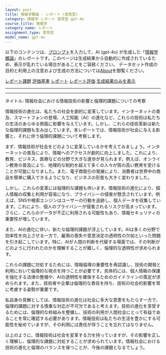```yaml
---
layout: post
title: 情報学概論 - レポート (意見型)
category: 情報学 レポート 意見型 gpt-4o
course_title: 情報学
category_name: レポート
assignment_type: 意見型
model_name: gpt-4o
---
```


以下のコンテンツは、[プロンプト](http://127.0.0.1:8000/generated/情報学/gpt-4o/prompt_レポート-意見型.md)を入力して、AI (gpt-4o) が生成した「[情報学概論](/contents/情報学/)」のレポートです。このページは生成結果から自動的に作成されているため、表示が乱れている場合があることをご容赦ください。
データセット作成の目的と利用上の注意および生成の方法については[About](/About)を御覧ください。

[レポート課題](../レポート課題-意見型)
[評価基準](../評価基準-意見型)
[レポート](../レポート-意見型)
[レポート評価](../レポート評価-意見型)
[生成結果のみを表示](http://127.0.0.1:8000/generated/情報学/gpt-4o/レポート-意見型.md)
  

***
***
  
タイトル: 情報社会における情報技術の影響と倫理的課題についての考察

情報技術の進化は、私たちの社会を劇的に変革しています。インターネットの普及、スマートフォンの登場、人工知能（AI）の進化など、これらの技術は私たちの生活のあらゆる側面に影響を与えています。しかし、これらの技術革新は新たな倫理的課題も生み出しています。本レポートでは、情報技術が社会に与える影響と、それに伴う倫理的課題について考察します。

まず、情報技術が社会をどのように変革しているかを考えてみましょう。インターネットの普及により、情報へのアクセスが劇的に向上しました。これにより、教育、ビジネス、医療などの分野で大きな進歩が見られます。例えば、オンライン教育の普及により、地理的な制約を超えて多くの人々が質の高い教育を受けることが可能になりました。また、電子商取引の発展により、消費者は世界中の商品を簡単に購入できるようになり、ビジネスの形態も大きく変わりました。

しかし、これらの変革には倫理的な課題も伴います。情報技術の進化により、個人情報の収集と利用が容易になり、プライバシーの侵害が懸念されています。例えば、SNSや検索エンジンはユーザーの行動を追跡し、個人データを収集しています。これにより、個人のプライバシーが侵害されるリスクが高まっています。さらに、これらのデータが不正に利用される可能性もあり、情報セキュリティの重要性が増しています。

また、AIの進化に伴い、新たな倫理的課題が浮上しています。AIは多くの分野で効率性を向上させる一方で、雇用の喪失や意思決定の透明性の欠如といった問題を引き起こしています。特に、AIが人間の判断を代替する場面では、その判断がどのように行われたのかを理解することが難しく、倫理的な透明性が求められます。

これらの課題に対処するためには、情報倫理の重要性を再認識し、技術の開発と利用において倫理的な視点を持つことが必要です。具体的には、個人情報の保護を強化する法律の整備や、AIの透明性を確保するためのガイドラインの策定が求められます。また、技術者や企業は倫理的な責任を持ち、技術の社会的影響を常に考慮する姿勢が重要です。

私自身の見解としては、情報技術の進化は社会に多大な恩恵をもたらす一方で、倫理的課題に対する慎重な対応が不可欠であると考えます。技術の進化を享受するためには、倫理的な枠組みを整備し、技術の利用が人間社会にとって有益であることを常に確認する必要があります。情報技術は私たちの生活を豊かにする可能性を秘めていますが、その利用には責任が伴うことを忘れてはなりません。

以上のように、情報技術は社会を変革する力を持っていますが、その影響を正しく理解し、倫理的な課題に対処することが求められています。情報社会における技術の進化と倫理のバランスを保つことが、今後の課題となるでしょう。
